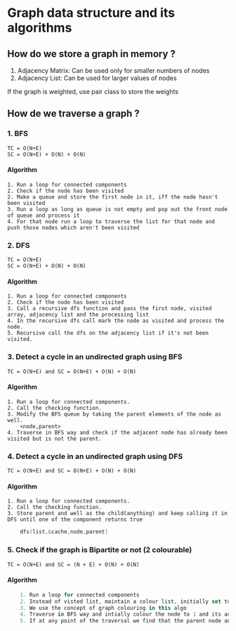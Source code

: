 # Graph data structure and its algorithms

## How do we store a graph in memory ? 
1. Adjacency Matrix: Can be used only for smaller numbers of nodes
2. Adjacency List: Can be used for larger values of nodes

If the graph is weighted, use pair class to store the weights 

## How de we traverse a graph ?
### 1. BFS  
    TC = O(N+E)
    SC = O(N+E) + O(N) + O(N)
#### Algorithm 
    1. Run a loop for connected components
    2. Check if the node has been visited
    2. Make a queue and store the first node in it, iff the node hasn't been visited
    3. Run a loop as long as queue is not empty and pop out the front node of queue and process it
    4. For that node run a loop to traverse the list for that node and push those nodes which aren't been visited

### 2. DFS
    TC = O(N+E)
    SC = O(N+E) + O(N) + O(N)
#### Algorithm
    1. Run a loop for connected components
    2. Check if the node has been visited 
    3. Call a recursive dfs function and pass the first node, visited array, adjacency list and the processing list
    4. In the recursive dfs call mark the node as visited and process the node.
    5. Recursive call the dfs on the adjacency list if it's not been visited.
### 3. Detect a cycle in an undirected graph using BFS 
    TC = O(N+E) and SC = O(N+E) + O(N) + O(N)
#### Algorithm
    1. Run a loop for connected components.
    2. Call the checking function.
    3. Modify the BFS queue by taking the parent elements of the node as well.
        <node,parent>
    4. Traverse in BFS way and check if the adjacent node has already been visited but is not the parent.


### 4. Detect a cycle in an undirected graph using DFS 
    TC = O(N+E) and SC = O(N+E) + O(N) + O(N)
#### Algorithm
    1. Run a loop for connected components.
    2. Call the checking function.
    3. Store parent and well as the child(anything) and keep calling it in DFS until one of the component returns true
```C++
    dfs(list,&cache,node,parent) 
```

### 5. Check if the graph is Bipartite or not (2 colourable)
    TC = O(N+E) and SC = (N + E) + O(N) + O(N)
#### Algorithm
```dart
    1. Run a loop for connected components 
    2. Instead of visted list, maintain a colour list, initially set to -1
    3. We use the concept of graph colouring in this algo
    4. Traverse in BFS way and intially colour the node to 1 and its adjancent to the opposite( 1 - 1)
    5. If at any point of the traversal we find that the parent node and its adjacent node has the same colour, we call off the search operation and return false  ```